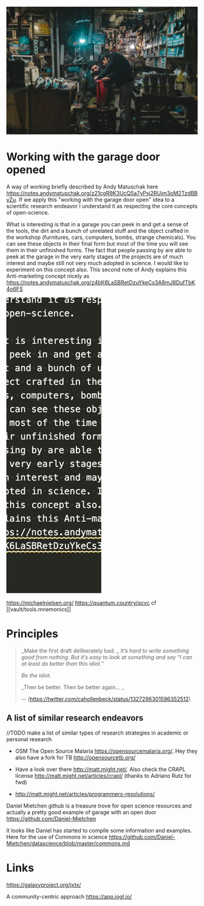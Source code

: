 

![](/assets/images/2021-01-03-19-44-16.png)

# Working with the garage door opened

A way of working briefly described by Andy Matuschak here https://notes.andymatuschak.org/z21cgR9K3UcQ5a7yPsj2RUim3oM2TzdBByZu. If we apply this "working with the garage door open" idea to a scientific research endeavor I understand it as respecting the core concepts of open-science.

What is interesting is that in a garage you can peek in and get a sense of the tools, the dirt and a bunch of unrelated stuff and the object crafted in the workshop (furnitures, cars, computers, bombs, strange chemicals). You can see these objects in their final form but most of the time you will see them in their unfinished forms. The fact that people passing by are able to peek at the garage in the very early stages of the projects are of much interest and maybe still not very much adopted in science. I would like to experiment on this concept also. This second note of Andy explains this Anti-marketing concept nicely as https://notes.andymatuschak.org/z4bK6LaSBRetDzuYkeCs3A8mJ8DufTbK4o6FS

![](/assets/images/2022-01-17-20-56-15.png)

https://michaelnielsen.org/
https://quantum.country/qcvc cf [[vault/tools.mnemonics]]

# Principles

> 
> _Make the first draft deliberately bad.
> _
> _It’s hard to write something good from nothing. But it’s easy to look at something and say “I can at least do better than this idiot.”_
> 
> _Be the idiot._
> 
> _Then be better. Then be better again...
> _
> 
> -- (https://twitter.com/cahollenbeck/status/1327296301596352512)


## A list of similar research endeavors 

//TODO make a list of similar types of research strategies in academic or personal research 

- OSM The Open Source Malaria https://opensourcemalaria.org/. Hey they also have a fork for TB http://opensourcetb.org/

- Have a look over there http://matt.might.net/.
Also check the CRAPL license http://matt.might.net/articles/crapl/ 
(thanks to Adriano Rutz for fwd)

- http://matt.might.net/articles/programmers-resolutions/



Daniel Mietchen github is a treasure trove for open science resources and actually a pretty good example of garage with an open door https://github.com/Daniel-Mietchen

It looks like Daniel has started to compile some information and examples. Here for the use of Commons in science
https://github.com/Daniel-Mietchen/datascience/blob/master/commons.md






# Links


https://galaxyproject.org/jxtx/

A community-centric approach https://app.jogl.io/
